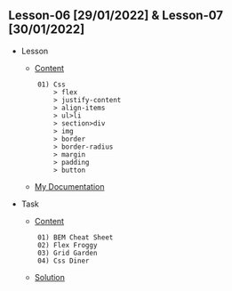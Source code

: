 ## Lesson-06 [29/01/2022] & Lesson-07 [30/01/2022] 

- Lesson
    - [Content](https://github.com/PragmatechEducation/FrontEnd03#day06-07--29-30-january-2022)
    ```
        01) Css
            > flex
            > justify-content
            > align-items
            > ul>li
            > section>div
            > img
            > border
            > border-radius
            > margin
            > padding
            > button
    ```
    - [My Documentation](https://github.com/RaviHamidov/PragmatechFrontEndProject/blob/main/ReSearch.md)

- Task
    - [Content](https://github.com/PragmatechEducation/FrontEnd03#day06-07--29-30-january-2022)
    ```
        01) BEM Cheat Sheet
        02) Flex Froggy
        03) Grid Garden
        04) Css Diner
    ```
    - [Solution]()